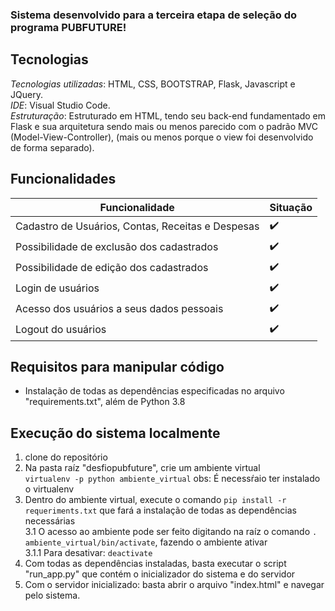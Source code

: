 
### Sistema desenvolvido para a terceira etapa de seleção do programa PUBFUTURE!



## Tecnologias
*Tecnologias utilizadas*: HTML, CSS, BOOTSTRAP, Flask, Javascript e JQuery.      
*IDE*: Visual Studio Code.      
*Estruturação*: Estruturado em HTML, tendo seu back-end fundamentado em Flask e sua arquitetura sendo mais ou menos  parecido com o padrão MVC (Model-View-Controller), (mais ou menos porque o view foi desenvolvido de forma separado).    


## Funcionalidades
| Funcionalidade | Situação |
| ----------- | ----------- |
| Cadastro de Usuários, Contas, Receitas e Despesas| :heavy_check_mark: |
| Possibilidade de exclusão dos cadastrados| :heavy_check_mark: |
| Possibilidade de edição dos cadastrados| :heavy_check_mark: |
| Login de usuários | :heavy_check_mark: |
| Acesso dos usuários a seus dados pessoais | :heavy_check_mark: |
| Logout do usuários | :heavy_check_mark: |





## Requisitos para manipular código
* Instalação de todas as dependências especificadas no arquivo "requirements.txt", além de Python 3.8 

## Execução do sistema localmente
1. clone do repositório
2. Na pasta raíz "desfiopubfuture", crie um ambiente virtual  
`virtualenv -p python ambiente_virtual`
obs: É necessŕaio ter instalado o virtualenv
3. Dentro do ambiente virtual, execute o comando `pip install -r requeriments.txt` que fará a instalação de todas as dependências necessárias   
3.1 O acesso ao ambiente pode ser feito digitando na raíz o comando `. ambiente_virtual/bin/activate`, fazendo o ambiente ativar  
3.1.1 Para desativar: `deactivate`
4. Com todas as dependências instaladas, basta executar o script "run_app.py" que contém o inicializador do sistema e do servidor  
5. Com o servidor inicializado: basta abrir o arquivo "index.html" e navegar pelo sistema.



